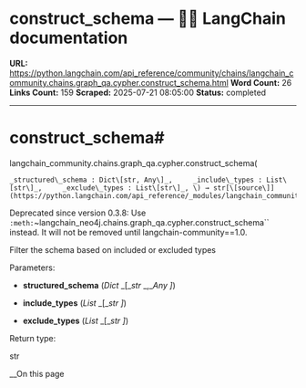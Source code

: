 # construct_schema — 🦜🔗 LangChain  documentation

**URL:** https://python.langchain.com/api_reference/community/chains/langchain_community.chains.graph_qa.cypher.construct_schema.html
**Word Count:** 26
**Links Count:** 159
**Scraped:** 2025-07-21 08:05:00
**Status:** completed

---

# construct\_schema\#

langchain\_community.chains.graph\_qa.cypher.construct\_schema\(

    _structured\_schema : Dict\[str, Any\]_,     _include\_types : List\[str\]_,     _exclude\_types : List\[str\]_, \) → str[\[source\]](https://python.langchain.com/api_reference/_modules/langchain_community/chains/graph_qa/cypher.html#construct_schema)\#     

Deprecated since version 0.3.8: Use `:meth:`~langchain_neo4j.chains.graph_qa.cypher.construct_schema`` instead. It will not be removed until langchain-community==1.0.

Filter the schema based on included or excluded types

Parameters:     

  * **structured\_schema** \(_Dict_ _\[__str_ _,__Any_ _\]_\)

  * **include\_types** \(_List_ _\[__str_ _\]_\)

  * **exclude\_types** \(_List_ _\[__str_ _\]_\)

Return type:     

str

__On this page
